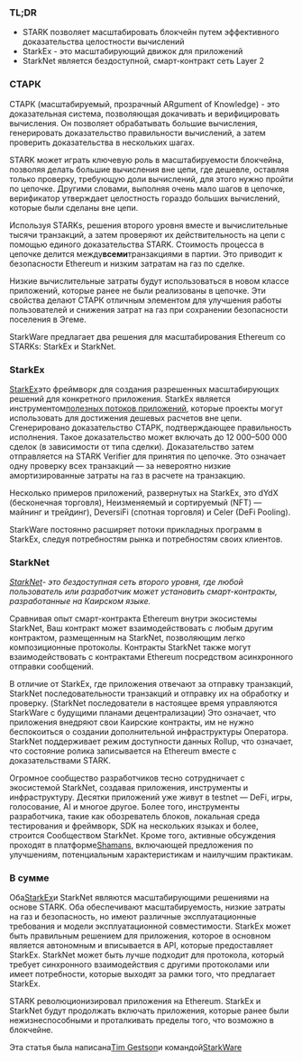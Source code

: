 ### TL;DR

* STARK позволяет масштабировать блокчейн путем эффективного доказательства целостности вычислений
* StarkEx - это масштабирующий движок для приложений
* StarkNet является бездоступной, смарт-контракт сеть Layer 2

### **СТАРК**

СТАРК (масштабируемый, прозрачный ARgument of Knowledge) - это доказательная система, позволяющая докачивать и верифицировать вычисления. Он позволяет обрабатывать большие вычисления, генерировать доказательство правильности вычислений, а затем проверить доказательства в нескольких шагах.

STARK может играть ключевую роль в масштабируемости блокчейна, позволяя делать большие вычисления вне цепи, где дешевле, оставляя только проверку, требующую доли вычислений, для этого нужно пройти по цепочке. Другими словами, выполняя очень мало шагов в цепочке, верификатор утверждает целостность гораздо больших вычислений, которые были сделаны вне цепи.

Используя STARKs, решения второго уровня вместе и вычислительные тысячи транзакций, а затем проверяют их действительность на цепи с помощью единого доказательства STARK. Стоимость процесса в цепочке делится между**всеми**транзакциями в партии. Это приводит к безопасности Ethereum и низким затратам на газ по сделке.

Низкие вычислительные затраты будут использоваться в новом классе приложений, которые ранее не были реализованы в цепочке. Эти свойства делают СТАРК отличным элементом для улучшения работы пользователей и снижения затрат на газ при сохранении безопасности поселения в Эгеме.

StarkWare предлагает два решения для масштабирования Ethereum со STARKs: StarkEx и StarkNet.

### **StarkEx**

[StarkEx](https://starkware.co/starkex/)это фреймворк для создания разрешенных масштабирующих решений для конкретного приложения. StarkEx является инструментом[полезных потоков приложений](https://docs.starkware.co/starkex-v4/starkex-deep-dive/regular-flows), которые проекты могут использовать для достижения дешевых расчетов вне цепи. Сгенерировано доказательство СТАРК, подтверждающее правильность исполнения. Такое доказательство может включать до 12 000–500 000 сделок (в зависимости от типа сделки). Доказательство затем отправляется на STARK Verifier для принятия по цепочке. Это означает одну проверку всех транзакций — за невероятно низкие амортизированные затраты на газ в расчете на транзакцию.

Несколько примеров приложений, развернутых на StarkEx, это dYdX (бесконечная торговля), Неизменяемый и сортируемый (NFT) — майнинг и трейдинг), DeversiFi (спотная торговля) и Celer (DeFi Pooling).

StarkWare постоянно расширяет потоки прикладных программ в StarkEx, следуя потребностям рынка и потребностям своих клиентов.

### **StarkNet**

*[StarkNet](https://starkware.co/starknet/)- это бездоступная сеть второго уровня, где любой пользователь или разработчик может установить смарт-контракты, разработанные на Каирском языке.*

Сравнивая опыт смарт-контракта Ethereum внутри экосистемы StarkNet, Ваш контракт может взаимодействовать с любым другим контрактом, размещенным на StarkNet, позволяющим легко композиционные протоколы. Контракты StarkNet также могут взаимодействовать с контрактами Ethereum посредством асинхронного отправки сообщений.

В отличие от StarkEx, где приложения отвечают за отправку транзакций, StarkNet последовательности транзакций и отправку их на обработку и проверку. (StarkNet последователи в настоящее время управляются StarkWare с будущими планами децентрализации) Это означает, что приложения внедряют свои Каирские контракты, им не нужно беспокоиться о создании дополнительной инфраструктуры Оператора. StarkNet поддерживает режим доступности данных Rollup, что означает, что состояние ролика записывается на Ethereum вместе с доказательствами STARK.

Огромное сообщество разработчиков тесно сотрудничает с экосистемой StarkNet, создавая приложения, инструменты и инфраструктуру. Десятки приложений уже живут в testnet — DeFi, игры, голосование, AI и многое другое. Более того, инструменты разработчика, такие как обозреватель блоков, локальная среда тестирования и фреймворк, SDK на нескольких языках и более, строится Сообществом StarkNet. Кроме того, активные обсуждения проходят в платформе[Shamans](https://community.starknet.io/), включающей предложения по улучшениям, потенциальным характеристикам и наилучшим практикам.

### **В сумме**

Оба[StarkEx](https://youtu.be/P-qoPVoneQA)и StarkNet являются масштабирующими решениями на основе STARK. Оба обеспечивают масштабируемость, низкие затраты на газ и безопасность, но имеют различные эксплуатационные требования и модели эксплуатационной совместимости. StarkEx может быть правильным решением для приложения, которое в основном является автономным и вписывается в API, которые предоставляет StarkEx. StarkNet может быть лучше подходит для протокола, который требует синхронного взаимодействия с другими протоколами или имеет потребности, которые выходят за рамки того, что предлагает StarkEx.

STARK революционизировал приложения на Ethereum. StarkEx и StarkNet будут продолжать включать приложения, которые ранее были нежизнеспособными и проталкивать пределы того, что возможно в блокчейне.

Эта статья была написана[Tim Gestson](https://twitter.com/IcemanTim)и командой[StarkWare](https://starkware.co/)